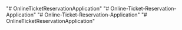 "# OnlineTicketReservationApplication" 
"# Online-Ticket-Reservation-Application" 
"# Online-Ticket-Reservation-Application" 
"# OnlineTicketReservationApplication" 
